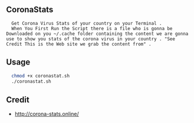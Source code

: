 ## CoronaStats 


```
  Get Corona Virus Stats of your country on your Terminal .
  When You First Run the Script there is a file who is gonna be Downloaded on you ~/.cache folder containing the content we are gonna use to show you stats of the corona virus in your country . "See Credit This is the Web site we grab the content from" .

```

## Usage 

```sh
  chmod +x coronastat.sh 
  ./coronastat.sh 
```

## Credit 

* http://corona-stats.online/
